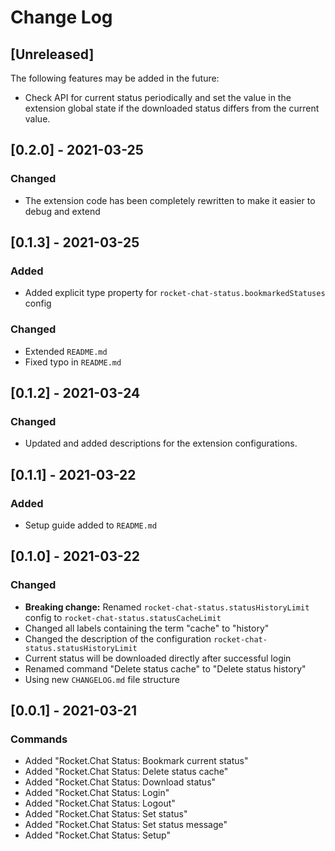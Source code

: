# Change Log

## [Unreleased]

The following features may be added in the future:

- Check API for current status periodically and set the value in the extension
  global state if the downloaded status differs from the current value.

## [0.2.0] - 2021-03-25

### Changed

- The extension code has been completely rewritten to make it easier to debug
  and extend

## [0.1.3] - 2021-03-25

### Added

- Added explicit type property for `rocket-chat-status.bookmarkedStatuses`
  config

### Changed

- Extended `README.md`
- Fixed typo in `README.md`

## [0.1.2] - 2021-03-24

### Changed

- Updated and added descriptions for the extension configurations.

## [0.1.1] - 2021-03-22

### Added

- Setup guide added to `README.md`

## [0.1.0] - 2021-03-22

### Changed

- **Breaking change:** Renamed `rocket-chat-status.statusHistoryLimit` config to
  `rocket-chat-status.statusCacheLimit`
- Changed all labels containing the term "cache" to "history"
- Changed the description of the configuration
  `rocket-chat-status.statusHistoryLimit`
- Current status will be downloaded directly after successful login
- Renamed command "Delete status cache" to "Delete status history"
- Using new `CHANGELOG.md` file structure

## [0.0.1] - 2021-03-21

### Commands

- Added "Rocket.Chat Status: Bookmark current status"
- Added "Rocket.Chat Status: Delete status cache"
- Added "Rocket.Chat Status: Download status"
- Added "Rocket.Chat Status: Login"
- Added "Rocket.Chat Status: Logout"
- Added "Rocket.Chat Status: Set status"
- Added "Rocket.Chat Status: Set status message"
- Added "Rocket.Chat Status: Setup"
